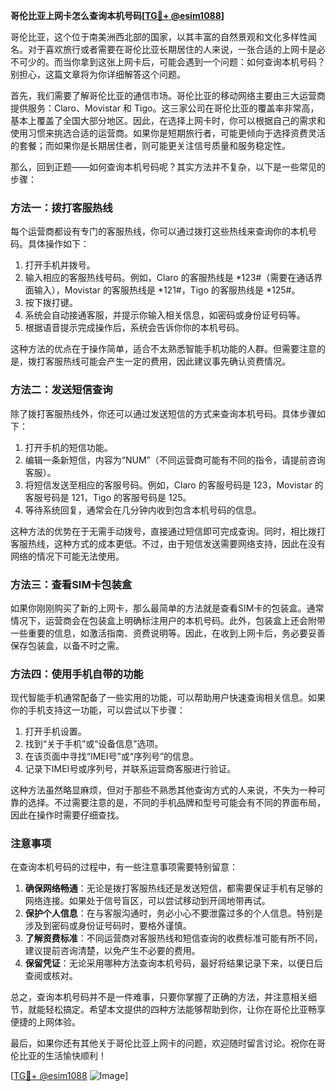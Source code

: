 **哥伦比亚上网卡怎么查询本机号码[[TG💪+ @esim1088](https://t.me/s/esim1088)]**

哥伦比亚，这个位于南美洲西北部的国家，以其丰富的自然景观和文化多样性闻名。对于喜欢旅行或者需要在哥伦比亚长期居住的人来说，一张合适的上网卡是必不可少的。而当你拿到这张上网卡后，可能会遇到一个问题：如何查询本机号码？别担心，这篇文章将为你详细解答这个问题。

首先，我们需要了解哥伦比亚的通信市场。哥伦比亚的移动网络主要由三大运营商提供服务：Claro、Movistar 和 Tigo。这三家公司在哥伦比亚的覆盖率非常高，基本上覆盖了全国大部分地区。因此，在选择上网卡时，你可以根据自己的需求和使用习惯来挑选合适的运营商。如果你是短期旅行者，可能更倾向于选择资费灵活的套餐；而如果你是长期居住者，则可能更关注信号质量和服务稳定性。

那么，回到正题——如何查询本机号码呢？其实方法并不复杂，以下是一些常见的步骤：

### 方法一：拨打客服热线

每个运营商都设有专门的客服热线，你可以通过拨打这些热线来查询你的本机号码。具体操作如下：
1. 打开手机并拨号。
2. 输入相应的客服热线号码。例如，Claro 的客服热线是 *123#（需要在通话界面输入），Movistar 的客服热线是 *121#，Tigo 的客服热线是 *125#。
3. 按下拨打键。
4. 系统会自动接通客服，并提示你输入相关信息，如密码或身份证号码等。
5. 根据语音提示完成操作后，系统会告诉你你的本机号码。

这种方法的优点在于操作简单，适合不太熟悉智能手机功能的人群。但需要注意的是，拨打客服热线可能会产生一定的费用，因此建议事先确认资费情况。

### 方法二：发送短信查询

除了拨打客服热线外，你还可以通过发送短信的方式来查询本机号码。具体步骤如下：
1. 打开手机的短信功能。
2. 编辑一条新短信，内容为“NUM”（不同运营商可能有不同的指令，请提前咨询客服）。
3. 将短信发送至相应的客服号码。例如，Claro 的客服号码是 123，Movistar 的客服号码是 121，Tigo 的客服号码是 125。
4. 等待系统回复，通常会在几分钟内收到包含本机号码的信息。

这种方法的优势在于无需手动拨号，直接通过短信即可完成查询。同时，相比拨打客服热线，这种方式的成本更低。不过，由于短信发送需要网络支持，因此在没有网络的情况下可能无法使用。

### 方法三：查看SIM卡包装盒

如果你刚刚购买了新的上网卡，那么最简单的方法就是查看SIM卡的包装盒。通常情况下，运营商会在包装盒上明确标注用户的本机号码。此外，包装盒上还会附带一些重要的信息，如激活指南、资费说明等。因此，在收到上网卡后，务必要妥善保存包装盒，以备不时之需。

### 方法四：使用手机自带的功能

现代智能手机通常配备了一些实用的功能，可以帮助用户快速查询相关信息。如果你的手机支持这一功能，可以尝试以下步骤：
1. 打开手机设置。
2. 找到“关于手机”或“设备信息”选项。
3. 在该页面中寻找“IMEI号”或“序列号”的信息。
4. 记录下IMEI号或序列号，并联系运营商客服进行验证。

这种方法虽然略显麻烦，但对于那些不熟悉其他查询方式的人来说，不失为一种可靠的选择。不过需要注意的是，不同的手机品牌和型号可能会有不同的界面布局，因此在操作时需要仔细查找。

### 注意事项

在查询本机号码的过程中，有一些注意事项需要特别留意：
1. **确保网络畅通**：无论是拨打客服热线还是发送短信，都需要保证手机有足够的网络连接。如果处于信号盲区，可以尝试移动到开阔地带再试。
2. **保护个人信息**：在与客服沟通时，务必小心不要泄露过多的个人信息。特别是涉及到密码或身份证号码时，要格外谨慎。
3. **了解资费标准**：不同运营商对客服热线和短信查询的收费标准可能有所不同，建议提前咨询清楚，以免产生不必要的费用。
4. **保留凭证**：无论采用哪种方法查询本机号码，最好将结果记录下来，以便日后查阅或核对。

总之，查询本机号码并不是一件难事，只要你掌握了正确的方法，并注意相关细节，就能轻松搞定。希望本文提供的四种方法能够帮助到你，让你在哥伦比亚畅享便捷的上网体验。

最后，如果你还有其他关于哥伦比亚上网卡的问题，欢迎随时留言讨论。祝你在哥伦比亚的生活愉快顺利！

[[TG💪+ @esim1088](https://t.me/s/esim1088) ![Image](https://i.postimg.cc/4NQfJmqS/Snipaste-2025-05-13-00-14-12.png)]